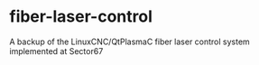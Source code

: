 # fiber-laser-control
A backup of the LinuxCNC/QtPlasmaC fiber laser control system implemented at Sector67
